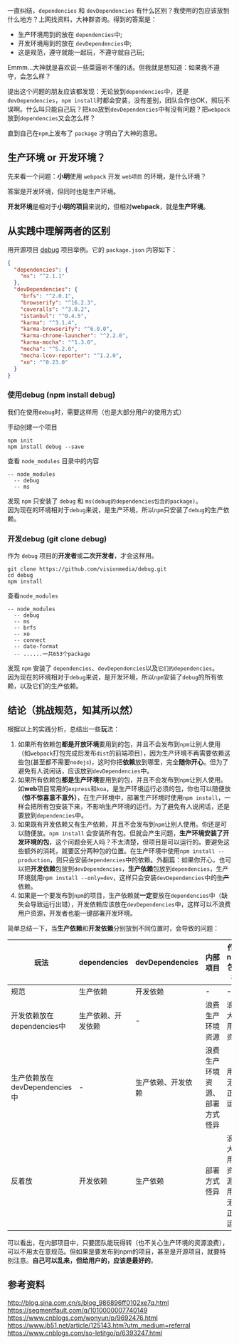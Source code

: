 一直纠结，`dependencies` 和 `devDependencies` 有什么区别？我使用的包应该放到什么地方？上网找资料，大神群咨询。得到的答案是：      
* 生产环境用到的放在 `dependencies`中;      
* 开发环境用到的放在 `devDependencies`中;       
* 这是规范，遵守就能一起玩，不遵守就自己玩;      

Emmm...大神就是喜欢说一些菜逼听不懂的话。但我就是想知道：如果我不遵守，会怎么样？    

提出这个问题的朋友应该都发现：无论放到`dependencies`中，还是`devDependencies`，`npm install`时都会安装，没有差别，团队合作也OK，照玩不误啊。什么叫只能自己玩？把`koa`放到`devDependencies`中有没有问题？把`webpack`放到`dependencies`又会怎么样？      

直到自己在`npm`上发布了 `package` 才明白了大神的意思。     

## 生产环境 or 开发环境？   
先来看一个问题：**小明**使用 `webpack` 开发 `web项目` 的环境，是什么环境？    

答案是开发环境，但同时也是生产环境。    

**开发环境**是相对于**小明的项目**来说的，但相对**webpack**，就是**生产环境**。   

## 从实践中理解两者的区别
用开源项目 [debug](https://github.com/visionmedia/debug) 项目举例。它的 `package.json` 内容如下：
```json
{
  "dependencies": {
    "ms": "^2.1.1"
  },
  "devDependencies": {
    "brfs": "^2.0.1",
    "browserify": "^16.2.3",
    "coveralls": "^3.0.2",
    "istanbul": "^0.4.5",
    "karma": "^3.1.4",
    "karma-browserify": "^6.0.0",
    "karma-chrome-launcher": "^2.2.0",
    "karma-mocha": "^1.3.0",
    "mocha": "^5.2.0",
    "mocha-lcov-reporter": "^1.2.0",
    "xo": "^0.23.0"
  }
}
```
### 使用debug (npm install debug)   
我们在使用`debug`时，需要这样用（也是大部分用户的使用方式）   

手动创建一个项目      
```shell
npm init
npm install debug --save
```
查看 `node_modules` 目录中的内容
```
-- node_modules
  -- debug
  -- ms
``` 
发现 `npm` 只安装了 `debug` 和 `ms(debug的dependencies包含的package)`。     
因为现在的环境相对于`debug`来说，是生产环境，所以`npm`只安装了`debug`的生产依赖。   

### 开发debug (git clone debug)
作为 `debug` 项目的**开发者**或**二次开发者**，才会这样用。
```shell
git clone https://github.com/visionmedia/debug.git
cd debug
npm install
```
查看`node_modules`
```
-- node_modules
  -- debug
  -- ms
  -- brfs
  -- xo
  -- connect
  -- date-format
  -- ......一共653个package
```
发现 `npm` 安装了 `dependencies`、`devDependencies`以及`它们的dependencies`。   
因为现在的环境相对于`debug`来说，是开发环境，所以`npm`安装了`debug`的所有依赖，以及它们的生产依赖。   

## 结论（挑战规范，知其所以然）     

根据以上的实践分析，总结出一些**玩**法：    

1. 如果所有依赖包**都是开放环境**要用到的包，并且不会发布到`npm`让别人使用（如`webpack`打包完成后发布`dist`的前端项目），因为生产环境不再需要依赖这些包(甚至都不需要`nodejs`)，这时你把**依赖**放到哪里，完全**随你开心**。但为了避免有人说闲话，应该放到`devDependencies`中。    
2. 如果所有依赖包**都是生产环境**要用到的包，并且不会发布到`npm`让别人使用。如**web**项目常用的`express`和`koa`，是生产环境运行必须的包，你也可以随便放 **（惊不惊喜意不意外）**，在生产环境中，部署生产环境时使用`npm install`，一样会把所有包安装下来，不影响生产环境的运行。为了避免有人说闲话，还是要放到`dependencies`中。   
3. 如果既有开发依赖又有生产依赖，并且不会发布到`npm`让别人使用。你还是可以随便放。`npm install` 会安装所有包。但就会产生问题，**生产环境安装了开发环境的包**，这个问题会死人吗？不太清楚，但项目是可以运行的。要避免这些额外的消耗，就要区分两种包的位置。在生产环境中使用`npm install --production`，则只会安装`dependencies`中的依赖。外翻篇：如果你开心，也可以把**开发依赖**包放到`devDependencies`，**生产依赖**包放到`dependencies`，生产环境就用`npm install --only=dev`，这样只会安装`devDependencies`中的~~生产~~依赖。
4. 如果是一个要发布到`npm`的项目，生产依赖就**一定**要放在`dependencies`中（缺失会导致运行出错），开发依赖应该放在`devDependencies`中，这样可以不浪费用户资源，开发者也能一键部署开发环境。   

简单总结一下，当**生产依赖**和**开发依赖**分别放到不同位置时，会导致的问题：

|  玩法                        | dependencies     | devDependencies  | 内部项目 | 作为npm包发布           |
| --------------------------- |------------------|------------------ |---------|-----------------------|
| 规范                         | 生产依赖          |  开发依赖         | -       | -                     |
| 开发依赖放在dependencies中    | 生产依赖、开发依赖 | -                | 浪费生产环境资源 | 浪费大量用户资源 |
| 生产依赖放在devDependencies中 | -                | 生产依赖、开发依赖 | 浪费生产环境资源、部署方式怪异 | 用户无法正常运行 |
| 反着放                       | 开发依赖          | 生产依赖          | 部署方式怪异 | 浪费大量用户资源、用户无法正常运行 |

可以看出，在内部项目中，只要团队能玩得转（也不关心生产环境的资源浪费），可以不用太在意规范。但如果是要发布到npm的项目，甚至是开源项目，就要特别注意。**自己可以乱来，但给用户的，应该是最好的**。

## 参考资料
http://blog.sina.com.cn/s/blog_986896ff0102xe7q.html      
https://segmentfault.com/q/1010000007740149       
https://www.cnblogs.com/wonyun/p/9692476.html       
https://www.jb51.net/article/125143.htm?utm_medium=referral     
https://www.cnblogs.com/so-letitgo/p/6393247.html       

